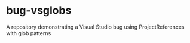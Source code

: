 # bug-vsglobs
A repository demonstrating a Visual Studio bug using ProjectReferences with glob patterns
